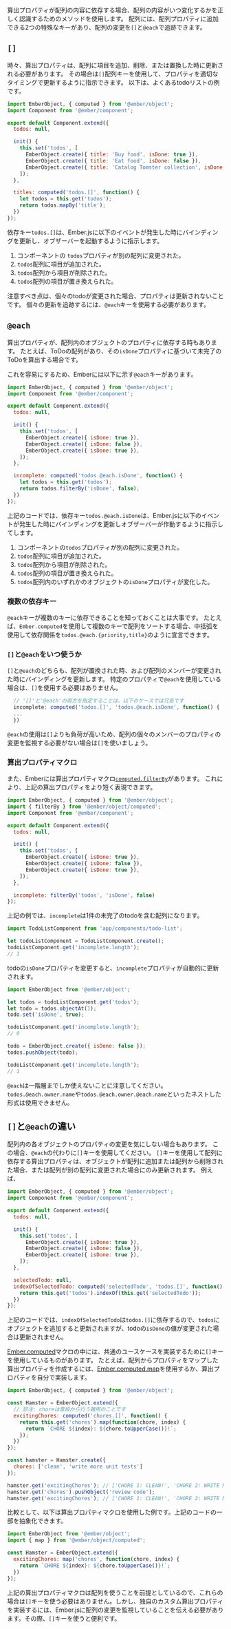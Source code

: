 <!--
When a computed property depends on the contents of an array, there are a few
extra methods you'll need to use in order to correctly recognize when the
contents of the array change. Arrays have two special keys you can append to
array properties to track changes on them, `[]` and `@each`.
-->

算出プロパティが配列の内容に依存する場合、配列の内容がいつ変化するかを正しく認識するためのメソッドを使用します。
配列には、配列プロパティに追加できる2つの特殊なキーがあり、配列の変更を`[]`と`@each`で追跡できます。

## `[]`

<!--
Sometimes a computed property needs to update when items are added to, removed from, or replaced in an array.
In those cases we can use the `[]` array key to tell the property to update at the right time.
We'll use the familiar todo list for our examples:
-->

時々、算出プロパティは、配列に項目を追加、削除、または置換した時に更新される必要があります。
その場合は`[]`配列キーを使用して、プロパティを適切なタイミングで更新するように指示できます。
以下は、よくあるtodoリストの例です。

```app/components/todo-list.js
import EmberObject, { computed } from '@ember/object';
import Component from '@ember/component';

export default Component.extend({
  todos: null,

  init() {
    this.set('todos', [
      EmberObject.create({ title: 'Buy food', isDone: true }),
      EmberObject.create({ title: 'Eat food', isDone: false }),
      EmberObject.create({ title: 'Catalog Tomster collection', isDone: true }),
    ]);
  },

  titles: computed('todos.[]', function() {
    let todos = this.get('todos');
    return todos.mapBy('title');
  })
});
```

<!--
The dependent key `todos.[]` instructs Ember.js to update bindings
and fire observers when any of the following events occurs:
-->

依存キー`todos.[]`は、Ember.jsに以下のイベントが発生した時にバインディングを更新し、オブザーバーを起動するように指示します。

<!--
1. The `todos` property of the component is changed to a different array.
2. An item is added to the `todos` array.
3. An item is removed from the `todos` array.
4. An item is replaced in the `todos` array.
-->

1. コンポーネントの `todos`プロパティが別の配列に変更された。
2. `todos`配列に項目が追加された。
3. `todos`配列から項目が削除された。
4. `todos`配列の項目が置き換えられた。

<!--
Notably, the computed property will not update if an individual todo is mutated.
For that to happen, we need to use the special `@each` key.
-->

注意すべき点は、個々のtodoが変更された場合、プロパティは更新されないことです。
個々の更新を追跡するには、`@each`キーを使用する必要があります。

## `@each`

<!--
Sometimes you have a computed property whose value depends on the properties of
items in an array. For example, you may have an array of todo items, and want
to calculate the incomplete todo's based on their `isDone` property.
-->

算出プロパティが、配列内のオブジェクトのプロパティに依存する時もあります。
たとえば、ToDoの配列があり、その`isDone`プロパティに基づいて未完了のToDoを算出する場合です。

<!--
To facilitate this, Ember provides the `@each` key illustrated below:
-->

これを容易にするため、Emberには以下に示す`@each`キーがあります。

```app/components/todo-list.js
import EmberObject, { computed } from '@ember/object';
import Component from '@ember/component';

export default Component.extend({
  todos: null,

  init() {
    this.set('todos', [
      EmberObject.create({ isDone: true }),
      EmberObject.create({ isDone: false }),
      EmberObject.create({ isDone: true }),
    ]);
  },

  incomplete: computed('todos.@each.isDone', function() {
    let todos = this.get('todos');
    return todos.filterBy('isDone', false);
  })
});
```

<!--
Here, the dependent key `todos.@each.isDone` instructs Ember.js to update bindings
and fire observers when any of the following events occurs:
-->

上記のコードでは、依存キー`todos.@each.isDone`は、Ember.jsに以下のイベントが発生した時にバインディングを更新しオブザーバーが作動するように指示してします。

<!--
1. The `todos` property of the component is changed to a different array.
2. An item is added to the `todos` array.
3. An item is removed from the `todos` array.
4. An item is replaced in the `todos` array.
5. The `isDone` property of any of the objects in the `todos` array changes.
-->

1. コンポーネントの`todos`プロパティが別の配列に変更された。
2. `todos`配列に項目が追加された。
3. `todos`配列から項目が削除された。
4. `todos`配列の項目が置き換えられた。
5. `todos`配列内のいずれかのオブジェクトの`isDone`プロパティが変化した。

<!--
### Multiple Dependent Keys
-->

### 複数の依存キー

<!--
It's important to note that the `@each` key can be dependent on more than one key.
For example, if you are using `Ember.computed` to sort an array by multiple keys,
you would declare the dependency with braces: `todos.@each.{priority,title}`
-->

`@each`キーが複数のキーに依存できることを知っておくことは大事です。
たとえば、`Ember.computed`を使用して複数のキーで配列をソートする場合、中括弧を使用して依存関係を`todos.@each.{priority,title}`のように宣言できます。

<!--
### When to use `[]` and `@each`
-->

### `[]`と`@each`をいつ使うか

<!--
Both `[]` and `@each` will update bindings when the array is replaced and when the members of the
array are changed.  If you're using `@each` on a particular property, you don't also need to use `[]`:
-->

`[]`と`@each`のどちらも、配列が置換された時、および配列のメンバーが変更された時にバインディングを更新します。
特定のプロパティで`@each`を使用している場合は、`[]`を使用する必要はありません。

<!--
```javascript
  //specifying both '[]' and '@each' is redundant here
  incomplete: computed('todos.[]', 'todos.@each.isDone', function() {
  ...
  })
```
-->

```javascript
  // '[]'と'@each'の両方を指定することは、以下のケースでは冗長です
  incomplete: computed('todos.[]', 'todos.@each.isDone', function() {
  ...
  })
```

<!--
Using `@each` is more expensive than `[]`, so default to `[]` if you don't actually have to observe property
changes on individual members of the array.
-->

`@each`の使用は`[]`よりも負荷が高いため、配列の個々のメンバーのプロパティの変更を監視する必要がない場合は`[]`を使いましょう。

<!--
### Computed Property Macros
-->

### 算出プロパティマクロ

<!--
Ember also provides a computed property macro
[`computed.filterBy`](https://www.emberjs.com/api/ember/release/classes/@ember%2Fobject%2Fcomputed/methods/alias?anchor=filterBy),
which is a shorter way of expressing the above computed property:
-->

また、Emberには算出プロパティマクロ[`computed.filterBy`](https://www.emberjs.com/api/ember/release/classes/@ember%2Fobject%2Fcomputed/methods/alias?anchor=filterBy)があります。
これにより、上記の算出プロパティをより短く表現できます。

```app/components/todo-list.js
import EmberObject, { computed } from '@ember/object';
import { filterBy } from '@ember/object/computed';
import Component from '@ember/component';

export default Component.extend({
  todos: null,

  init() {
    this.set('todos', [
      EmberObject.create({ isDone: true }),
      EmberObject.create({ isDone: false }),
      EmberObject.create({ isDone: true }),
    ]);
  },

  incomplete: filterBy('todos', 'isDone', false)
});
```

<!--
In both of the examples above, `incomplete` is an array containing the single incomplete todo:
-->

上記の例では、`incomplete`は1件の未完了のtodoを含む配列になります。

```javascript
import TodoListComponent from 'app/components/todo-list';

let todoListComponent = TodoListComponent.create();
todoListComponent.get('incomplete.length');
// 1
```

<!--
If we change the todo's `isDone` property, the `incomplete` property is updated
automatically:
-->

todoの`isDone`プロパティを変更すると、`incomplete`プロパティが自動的に更新されます。

```javascript
import EmberObject from '@ember/object';

let todos = todoListComponent.get('todos');
let todo = todos.objectAt(1);
todo.set('isDone', true);

todoListComponent.get('incomplete.length');
// 0

todo = EmberObject.create({ isDone: false });
todos.pushObject(todo);

todoListComponent.get('incomplete.length');
// 1
```

<!--
Note that `@each` only works one level deep. You cannot use nested forms like
`todos.@each.owner.name` or `todos.@each.owner.@each.name`.
-->

`@each`は一階層までしか使えないことに注意してください。
`todos.@each.owner.name`や`todos.@each.owner.@each.name`といったネストした形式は使用できません。

<!--
## `[]` vs `@each`
-->

## `[]`と`@each`の違い

<!--
Sometimes you don't care if properties of individual array items change. In this
case use the `[]` key instead of `@each`. Computed properties dependent on an array
using the `[]` key will only update if items are added to or removed from the array,
or if the array property is set to a different array. For example:
-->

配列内の各オブジェクトのプロパティの変更を気にしない場合もあります。
この場合、`@each`の代わりに`[]`キーを使用してください。
`[]`キーを使用して配列に依存する算出プロパティは、オブジェクトが配列に追加または配列から削除された場合、または配列が別の配列に変更された場合にのみ更新されます。
例えば、

```app/components/todo-list.js
import EmberObject, { computed } from '@ember/object';
import Component from '@ember/component';

export default Component.extend({
  todos: null,

  init() {
    this.set('todos', [
      EmberObject.create({ isDone: true }),
      EmberObject.create({ isDone: false }),
      EmberObject.create({ isDone: true }),
    ]);
  },

  selectedTodo: null,
  indexOfSelectedTodo: computed('selectedTodo', 'todos.[]', function() {
    return this.get('todos').indexOf(this.get('selectedTodo'));
  })
});
```

<!--
Here, `indexOfSelectedTodo` depends on `todos.[]`, so it will update if we add an item
to `todos`, but won't update if the value of `isDone` on a `todo` changes.
-->

上記のコードでは、`indexOfSelectedTodo`は`todos.[]`に依存するので、`todos`にオブジェクトを追加すると更新されますが、todoの`isDone`の値が変更された場合は更新されません。

<!--
Several of the [Ember.computed](https://www.emberjs.com/api/ember/release/classes/@ember%2Fobject%2Fcomputed) macros
utilize the `[]` key to implement common use-cases. For instance, to
create a computed property that mapped properties from an array, you could use
[Ember.computed.map](https://www.emberjs.com/api/ember/release/classes/@ember%2Fobject%2Fcomputed/methods/map?anchor=map)
or build the computed property yourself:
-->


[Ember.computed](https://www.emberjs.com/api/ember/release/classes/@ember%2Fobject%2Fcomputed)マクロの中には、共通のユースケースを実装するために`[]`キーを使用しているものがあります。
たとえば、配列からプロパティをマップした算出プロパティを作成するには、[Ember.computed.map](https://www.emberjs.com/api/ember/release/classes/@ember%2Fobject%2Fcomputed/methods/map?anchor=map)を使用するか、算出プロパティを自分で実装します。


<!--
```javascript
import EmberObject, { computed } from '@ember/object';

const Hamster = EmberObject.extend({
  excitingChores: computed('chores.[]', function() {
    return this.get('chores').map(function(chore, index) {
      return `CHORE ${index}: ${chore.toUpperCase()}!`;
    });
  })
});

const hamster = Hamster.create({
  chores: ['clean', 'write more unit tests']
});

hamster.get('excitingChores'); // ['CHORE 1: CLEAN!', 'CHORE 2: WRITE MORE UNIT TESTS!']
hamster.get('chores').pushObject('review code');
hamster.get('excitingChores'); // ['CHORE 1: CLEAN!', 'CHORE 2: WRITE MORE UNIT TESTS!', 'CHORE 3: REVIEW CODE!']
```
-->

```javascript
import EmberObject, { computed } from '@ember/object';

const Hamster = EmberObject.extend({
  // 訳注: choreは普段から行う雑用のことです
  excitingChores: computed('chores.[]', function() {
    return this.get('chores').map(function(chore, index) {
      return `CHORE ${index}: ${chore.toUpperCase()}!`;
    });
  })
});

const hamster = Hamster.create({
  chores: ['clean', 'write more unit tests']
});

hamster.get('excitingChores'); // ['CHORE 1: CLEAN!', 'CHORE 2: WRITE MORE UNIT TESTS!']
hamster.get('chores').pushObject('review code');
hamster.get('excitingChores'); // ['CHORE 1: CLEAN!', 'CHORE 2: WRITE MORE UNIT TESTS!', 'CHORE 3: REVIEW CODE!']
```

<!--
By comparison, using the computed macro abstracts some of this away:
-->

比較として、以下は算出プロパティマクロを使用した例です。上記のコードの一部を抽象化できます。

```javascript
import EmberObject from '@ember/object';
import { map } from '@ember/object/computed';

const Hamster = EmberObject.extend({
  excitingChores: map('chores', function(chore, index) {
    return `CHORE ${index}: ${chore.toUpperCase()}!`;
  })
});
```

<!--
The computed macros expect you to use an array, so there is no need to use the
`[]` key in these cases. However, building your own custom computed property
requires you to tell Ember.js that it is watching for array changes, which is
where the `[]` key comes in handy.
-->

上記の算出プロパティマクロは配列を使うことを前提としているので、これらの場合は`[]`キーを使う必要はありません。しかし、独自のカスタム算出プロパティを実装するには、Ember.jsに配列の変更を監視していることを伝える必要があります。その際、`[]`キーを使うと便利です。
